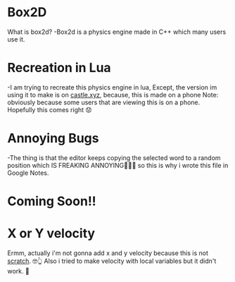 # Box2D
What is box2d?
-Box2d is a physics engine made in C++ which many users use it.

# Recreation in Lua
-I am trying to recreate this physics engine in lua, Except, the version im using it to make is on [castle.xyz](https://castle.xyz), because, this is made on a phone Note: obviously because some users that are viewing this is on a phone.
Hopefully this comes right 😟
# Annoying Bugs
 -The thing is that the editor keeps copying the selected word to a random position which IS FREAKING ANNOYING🤬🤬🤬
so this is why i wrote this file in Google Notes.
# Coming Soon!!

# X or Y velocity
Ermm, actually i'm not gonna add x and y velocity because this is not [scratch](https://scratch.mit.edu). 🤓👆
Also i tried to make velocity with local variables but it didn't work. 🥺
